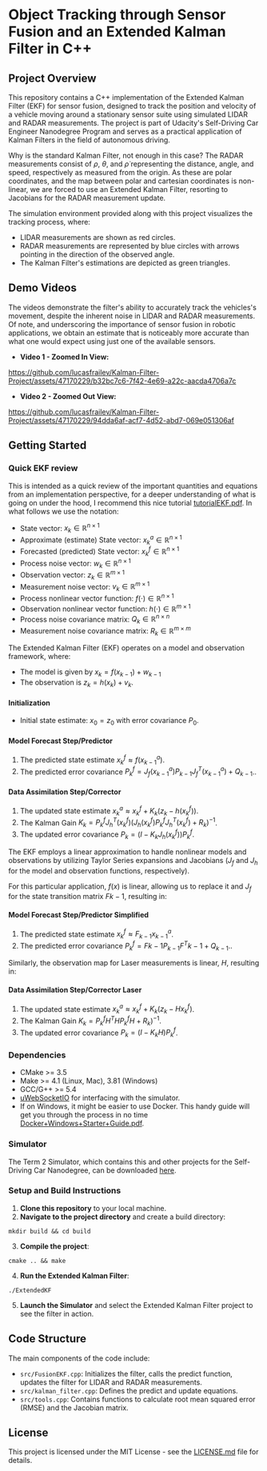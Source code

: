 # Object Tracking through Sensor Fusion and an Extended Kalman Filter in C++

## Project Overview

This repository contains a C++ implementation of the Extended Kalman Filter (EKF) for sensor fusion, designed to track the position and velocity of a vehicle moving around a stationary sensor suite using simulated LIDAR and RADAR measurements. The project is part of Udacity's Self-Driving Car Engineer Nanodegree Program and serves as a practical application of Kalman Filters in the field of autonomous driving. 

Why is the standard Kalman Filter, not enough in this case? The RADAR measurements consist of $\rho$, $\theta$, and $\dot{\rho}$ representing the distance, angle, and speed, respectively as measured from the origin. As these are polar coordinates, and the map between polar and cartesian coordinates is non-linear, we are forced to use an Extended Kalman Filter, resorting to Jacobians for the RADAR measurement update.

The simulation environment provided along with this project visualizes the tracking process, where:
- LIDAR measurements are shown as red circles.
- RADAR measurements are represented by blue circles with arrows pointing in the direction of the observed angle.
- The Kalman Filter's estimations are depicted as green triangles.

## Demo Videos

The videos demonstrate the filter's ability to accurately track the vehicles's movement, despite the inherent noise in LIDAR and RADAR measurements. Of note, and underscoring the importance of sensor fusion in robotic applications, we obtain an estimate that is noticeably more accurate than what one would expect using just one of the available sensors.

- **Video 1 - Zoomed In View:** 

https://github.com/lucasfrailev/Kalman-Filter-Project/assets/47170229/b32bc7c6-7f42-4e69-a22c-aacda4706a7c


- **Video 2 - Zoomed Out View:**

https://github.com/lucasfrailev/Kalman-Filter-Project/assets/47170229/94dda6af-acf7-4d52-abd7-069e051306af


## Getting Started

### Quick EKF review

This is intended as a quick review of the important quantities and equations from an implementation perspective, for a deeper understanding of what is going on under the hood, I recommend this nice tutorial [tutorialEKF.pdf](https://github.com/lucasfrailev/Kalman-Filter-Project/files/14705645/tutorialEKF.pdf). In what follows we use the notation:

- State vector: $x_k \in \mathbb{R}^{n \times 1}$
- Approximate (estimate) State vector: $x^a_k \in \mathbb{R}^{n \times 1}$
- Forecasted (predicted) State vector: $x^f_k \in \mathbb{R}^{n \times 1}$
- Process noise vector: $w_k \in \mathbb{R}^{n \times 1}$
- Observation vector: $z_k \in \mathbb{R}^{m \times 1}$
- Measurement noise vector: $v_k \in \mathbb{R}^{m \times 1}$
- Process nonlinear vector function: $f(\cdot) \in \mathbb{R}^{n \times 1}$
- Observation nonlinear vector function: $h(\cdot) \in \mathbb{R}^{m \times 1}$
- Process noise covariance matrix: $Q_k \in \mathbb{R}^{n \times n}$
- Measurement noise covariance matrix: $R_k \in \mathbb{R}^{m \times m}$

The Extended Kalman Filter (EKF) operates on a model and observation framework, where:

- The model is given by $x_k = f(x_{k-1}) + w_{k-1}$
- The observation is $z_k = h(x_k) + v_k$.

#### Initialization

- Initial state estimate: $x_{0} = z_0$ with error covariance $P_0$.

#### Model Forecast Step/Predictor

1. The predicted state estimate $x^f_{k} \approx f(x^a_{k-1})$.
2. The predicted error covariance  $P^f_{k} = J_f(x^a_{k-1})P_{k-1}J_f^T(x^a_{k-1}) + Q_{k-1}$..

#### Data Assimilation Step/Corrector

1. The updated state estimate $x^a_{k} \approx x^f_{k} + K_k(z_k - h(x^f_{k}))$.
2. The Kalman Gain $K_k = P^f_{k} J_h^T(x^f_{k})(J_h(x^f_{k})P^f_{k} J_h^T(x^f_{k}) + R_k)^{-1}$.
3. The updated error covariance $P_k = (I - K_k J_h(x^f_{k})) P^f_{k}$.

The EKF employs a linear approximation to handle nonlinear models and observations by utilizing Taylor Series expansions and Jacobians ($J_f$ and $J_h$ for the model and observation functions, respectively).

For this particular application, $f(x)$ is linear, allowing us to replace it and $J_f$ for the state transition matrix $F{k-1}$, resulting in:

#### Model Forecast Step/Predictor Simplified
1. The predicted state estimate $x^f_{k} \approx F_{k-1} x^a_{k-1}$.
2. The predicted error covariance  $P^f_{k} = F{k-1}P_{k-1}F^T{k-1} + Q_{k-1}$..

Similarly, the observation map for Laser measurements is linear, $H$, resulting in:  

#### Data Assimilation Step/Corrector Laser

1. The updated state estimate $x^a_{k} \approx x^f_{k} + K_k(z_k - Hx^f_{k})$.
2. The Kalman Gain $K_k = P^f_{k} H^THP^f_{k}H + R_k)^{-1}$.
3. The updated error covariance $P_k = (I - K_k H) P^f_{k}$.
   
### Dependencies
- CMake >= 3.5
- Make >= 4.1 (Linux, Mac), 3.81 (Windows)
- GCC/G++ >= 5.4
- [uWebSocketIO](https://github.com/uNetworking/uWebSockets) for interfacing with the simulator.
- If on Windows, it might be easier to use Docker. This handy guide will get you through the process in no time [Docker+Windows+Starter+Guide.pdf](https://github.com/lucasfrailev/Kalman-Filter-Project/files/14705677/Docker%2BWindows%2BStarter%2BGuide.pdf).


### Simulator
The Term 2 Simulator, which contains this and other projects for the Self-Driving Car Nanodegree, can be downloaded [here](https://github.com/udacity/self-driving-car-sim/releases).

### Setup and Build Instructions
1. **Clone this repository** to your local machine.
2. **Navigate to the project directory** and create a build directory:

```mkdir build && cd build```

3. **Compile the project**:

```cmake .. && make```

4. **Run the Extended Kalman Filter**:

```./ExtendedKF```

5. **Launch the Simulator** and select the Extended Kalman Filter project to see the filter in action.

## Code Structure

The main components of the code include:
- `src/FusionEKF.cpp`: Initializes the filter, calls the predict function, updates the filter for LIDAR and RADAR measurements.
- `src/kalman_filter.cpp`: Defines the predict and update equations.
- `src/tools.cpp`: Contains functions to calculate root mean squared error (RMSE) and the Jacobian matrix.


## License

This project is licensed under the MIT License - see the [LICENSE.md](LICENSE.md) file for details.

